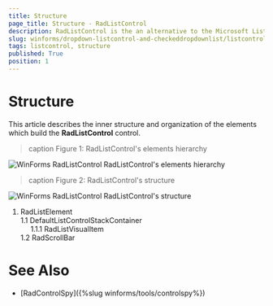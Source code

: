 ```yaml
---
title: Structure
page_title: Structure - RadListControl
description: RadListControl is the an alternative to the Microsoft ListBox control.
slug: winforms/dropdown-listcontrol-and-checkeddropdownlist/listcontrol/structure
tags: listcontrol, structure
published: True
position: 1
---
```


# Structure

This article describes the inner structure and organization of the elements which build the __RadListControl__ control.
        
>caption Figure 1: RadListControl's elements hierarchy

![WinForms RadListControl RadListControl's elements hierarchy](images/dropdown-and-listcontrol-listcontrol-structure001.png)

>caption Figure 2: RadListControl's structure

![WinForms RadListControl RadListControl's structure](images/dropdown-and-listcontrol-listcontrol-structure002.png)

 1. RadListElement  
  1.1 DefaultListControlStackContainer   
&nbsp;&nbsp;&nbsp;&nbsp;&nbsp;1.1.1 RadListVisualItem  
  1.2 RadScrollBar  

# See Also

* [RadControlSpy]({%slug winforms/tools/controlspy%})
            

